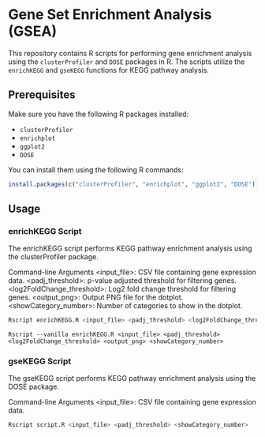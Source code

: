 # Gene Set Enrichment Analysis (GSEA)

This repository contains R scripts for performing gene enrichment analysis using the `clusterProfiler` and `DOSE` packages in R. The scripts utilize the `enrichKEGG` and `gseKEGG` functions for KEGG pathway analysis.

## Prerequisites

Make sure you have the following R packages installed:

- `clusterProfiler`
- `enrichplot`
- `ggplot2`
- `DOSE`

You can install them using the following R commands:

```R
install.packages(c("clusterProfiler", "enrichplot", "ggplot2", "DOSE"))
```

## Usage

### enrichKEGG Script

The enrichKEGG script performs KEGG pathway enrichment analysis using the clusterProfiler package.

Command-line Arguments
<input_file>: CSV file containing gene expression data.
<padj_threshold>: p-value adjusted threshold for filtering genes.
<log2FoldChange_threshold>: Log2 fold change threshold for filtering genes.
<output_png>: Output PNG file for the dotplot.
<showCategory_number>: Number of categories to show in the dotplot.

```bash
Rscript enrichKEGG.R <input_file> <padj_threshold> <log2FoldChange_threshold> <output_png> <showCategory_number>
```

```console
Rscript --vanilla enrichKEGG.R <input_file> <padj_threshold> <log2FoldChange_threshold> <output_png> <showCategory_number>
```

### gseKEGG Script

The gseKEGG script performs KEGG pathway enrichment analysis using the DOSE package.

Command-line Arguments
<input_file>: CSV file containing gene expression data.

```bash
Rscript script.R <input_file> <padj_threshold> <showCategory_number>
```


